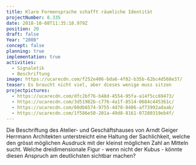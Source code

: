 ```yaml
---
title: Klare Formensprache schafft räumliche Identität
projectNumber: 8.335
date: 2018-10-08T11:35:18.979Z
position: 20
draft: false
Year: "2008"
concept: false
planning: true
implementation: true
activities:
  - Signaletik
  - Beschriftung
image: https://ucarecdn.com/f252e406-bda6-4f82-b35b-62bc4d568e37/
teaser: Es braucht nicht viel, aber dieses wenige muss sitzen
projectpictures:
  - https://ucarecdn.com/dfc2bf76-b48d-4554-95fa-a14f5cc69473/
  - https://ucarecdn.com/3d51982b-c776-4a1f-8514-0684c445361c/
  - https://ucarecdn.com/60db6574-9755-4d70-8486-af73992adaab/
  - https://ucarecdn.com/1f586e50-201a-49d8-8161-07280319eb4f/
---
```

Die Beschriftung des Atelier- und Geschäftshauses von Arndt Geiger Herrmann Architekten unterstreicht eine Haltung der Sachlichkeit, welche den grösst möglichen Ausdruck mit der kleinst möglichen Zahl an Mitteln sucht. Welche dreidimensionale Figur - wenn nicht der Kubus - könnte diesen Anspruch am deutlichsten sichtbar machen?
